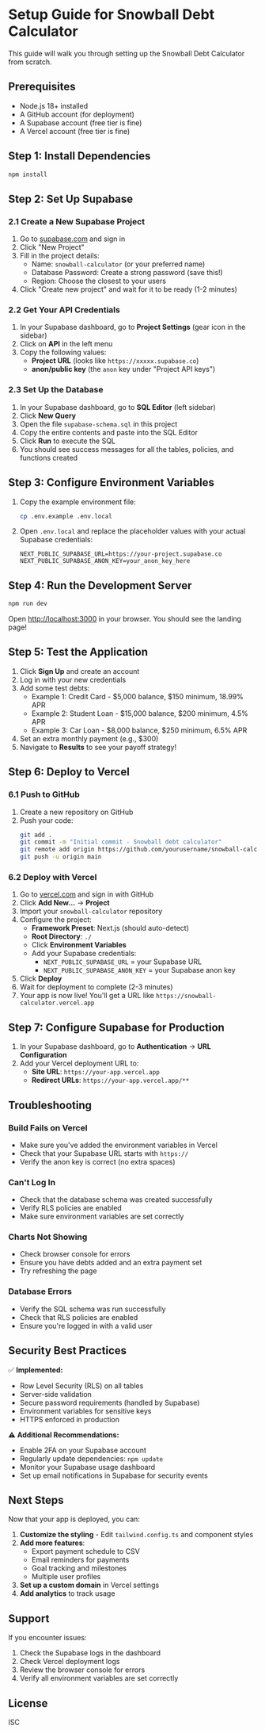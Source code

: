 # Setup Guide for Snowball Debt Calculator

This guide will walk you through setting up the Snowball Debt Calculator from scratch.

## Prerequisites

- Node.js 18+ installed
- A GitHub account (for deployment)
- A Supabase account (free tier is fine)
- A Vercel account (free tier is fine)

## Step 1: Install Dependencies

```bash
npm install
```

## Step 2: Set Up Supabase

### 2.1 Create a New Supabase Project

1. Go to [supabase.com](https://supabase.com) and sign in
2. Click "New Project"
3. Fill in the project details:
   - Name: `snowball-calculator` (or your preferred name)
   - Database Password: Create a strong password (save this!)
   - Region: Choose the closest to your users
4. Click "Create new project" and wait for it to be ready (1-2 minutes)

### 2.2 Get Your API Credentials

1. In your Supabase dashboard, go to **Project Settings** (gear icon in the sidebar)
2. Click on **API** in the left menu
3. Copy the following values:
   - **Project URL** (looks like `https://xxxxx.supabase.co`)
   - **anon/public key** (the `anon` key under "Project API keys")

### 2.3 Set Up the Database

1. In your Supabase dashboard, go to **SQL Editor** (left sidebar)
2. Click **New Query**
3. Open the file `supabase-schema.sql` in this project
4. Copy the entire contents and paste into the SQL Editor
5. Click **Run** to execute the SQL
6. You should see success messages for all the tables, policies, and functions created

## Step 3: Configure Environment Variables

1. Copy the example environment file:
   ```bash
   cp .env.example .env.local
   ```

2. Open `.env.local` and replace the placeholder values with your actual Supabase credentials:
   ```
   NEXT_PUBLIC_SUPABASE_URL=https://your-project.supabase.co
   NEXT_PUBLIC_SUPABASE_ANON_KEY=your_anon_key_here
   ```

## Step 4: Run the Development Server

```bash
npm run dev
```

Open [http://localhost:3000](http://localhost:3000) in your browser. You should see the landing page!

## Step 5: Test the Application

1. Click **Sign Up** and create an account
2. Log in with your new credentials
3. Add some test debts:
   - Example 1: Credit Card - $5,000 balance, $150 minimum, 18.99% APR
   - Example 2: Student Loan - $15,000 balance, $200 minimum, 4.5% APR
   - Example 3: Car Loan - $8,000 balance, $250 minimum, 6.5% APR
4. Set an extra monthly payment (e.g., $300)
5. Navigate to **Results** to see your payoff strategy!

## Step 6: Deploy to Vercel

### 6.1 Push to GitHub

1. Create a new repository on GitHub
2. Push your code:
   ```bash
   git add .
   git commit -m "Initial commit - Snowball debt calculator"
   git remote add origin https://github.com/yourusername/snowball-calculator.git
   git push -u origin main
   ```

### 6.2 Deploy with Vercel

1. Go to [vercel.com](https://vercel.com) and sign in with GitHub
2. Click **Add New...** → **Project**
3. Import your `snowball-calculator` repository
4. Configure the project:
   - **Framework Preset**: Next.js (should auto-detect)
   - **Root Directory**: `./`
   - Click **Environment Variables**
   - Add your Supabase credentials:
     - `NEXT_PUBLIC_SUPABASE_URL` = your Supabase URL
     - `NEXT_PUBLIC_SUPABASE_ANON_KEY` = your Supabase anon key
5. Click **Deploy**
6. Wait for deployment to complete (2-3 minutes)
7. Your app is now live! You'll get a URL like `https://snowball-calculator.vercel.app`

## Step 7: Configure Supabase for Production

1. In your Supabase dashboard, go to **Authentication** → **URL Configuration**
2. Add your Vercel deployment URL to:
   - **Site URL**: `https://your-app.vercel.app`
   - **Redirect URLs**: `https://your-app.vercel.app/**`

## Troubleshooting

### Build Fails on Vercel

- Make sure you've added the environment variables in Vercel
- Check that your Supabase URL starts with `https://`
- Verify the anon key is correct (no extra spaces)

### Can't Log In

- Check that the database schema was created successfully
- Verify RLS policies are enabled
- Make sure environment variables are set correctly

### Charts Not Showing

- Check browser console for errors
- Ensure you have debts added and an extra payment set
- Try refreshing the page

### Database Errors

- Verify the SQL schema was run successfully
- Check that RLS policies are enabled
- Ensure you're logged in with a valid user

## Security Best Practices

✅ **Implemented:**
- Row Level Security (RLS) on all tables
- Server-side validation
- Secure password requirements (handled by Supabase)
- Environment variables for sensitive keys
- HTTPS enforced in production

⚠️ **Additional Recommendations:**
- Enable 2FA on your Supabase account
- Regularly update dependencies: `npm update`
- Monitor your Supabase usage dashboard
- Set up email notifications in Supabase for security events

## Next Steps

Now that your app is deployed, you can:

1. **Customize the styling** - Edit `tailwind.config.ts` and component styles
2. **Add more features**:
   - Export payment schedule to CSV
   - Email reminders for payments
   - Goal tracking and milestones
   - Multiple user profiles
3. **Set up a custom domain** in Vercel settings
4. **Add analytics** to track usage

## Support

If you encounter issues:

1. Check the Supabase logs in the dashboard
2. Check Vercel deployment logs
3. Review the browser console for errors
4. Verify all environment variables are set correctly

## License

ISC
